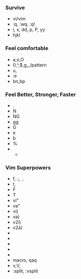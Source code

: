 ### Survive

- vi/vim
- :q, :wq, :q!
- i, x, dd, p, P, yy
- hjkl

### Feel comfortable

- a,o,O
- 0,^,$,g_,/pattern
- u, <C-r>
- :e
- bn,bp

### Feel Better, Stronger, Faster

- .
- N<command>
- NG
- gg
- G
- e
- b
- %
- *

### Vim Superpowers

- f<char>, `;`, `,`
- t,
- F
- T
- vi"
- va"
- vi)
- va)
- v2i)
- v2a)
- <C-v>
- <C-p>
- <C-n>
- <C-d>
- <c-u>
- macro, qaq
- v,V,<C-v>
- :split, :vsplit



